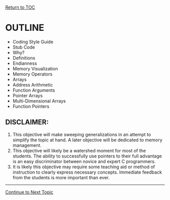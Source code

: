 <a href="https://github.com/CyberTrainingUSAF/05-C-Programming/blob/master/00-Table-of-Contents.md" rel="Return to TOC"> Return to TOC </a>

# OUTLINE

* Coding Style Guide
* Stub Code
* Why?
* Definitions
* Endianness
* Memory Visualization
* Memory Operators
* Arrays
* Address Arithmetic
* Function Arguments
* Pointer Arrays
* Multi-Dimensional Arrays
* Function Pointers

## DISCLAIMER:

1. This objective will make sweeping generalizations in an attempt to simplify the topic at hand.  A later objective will be dedicated to memory management.
2. This objective will likely be a watershed moment for most of the students.  The ability to successfully use pointers to their full advantage is an easy discriminator between novice and expert C programmers.
3. It is likely this objective may require some teaching aid or method of instruction to clearly express necessary concepts.  Immediate feedback from the students is more important than ever.

---

<a href="https://github.com/CyberTrainingUSAF/05-C-Programming/blob/master/11_Pointers_Arrays/01_coding_style_guide.md" rel="Continue to Next Topic"> Continue to Next Topic </a>
